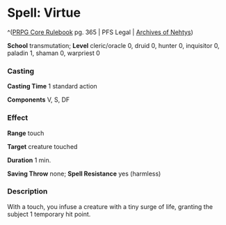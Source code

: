 # Spell: Virtue

^([PRPG Core Rulebook][ss-virtue] pg. 365 | PFS Legal | [Archives of Nehtys][sn-virtue])

**School** transmutation; **Level** cleric/oracle 0, druid 0, hunter 0, inquisitor 0, paladin 1, shaman 0, warpriest 0

### Casting

**Casting Time** 1 standard action  

**Components** V, S, DF

### Effect

**Range** touch  

**Target** creature touched  

**Duration** 1 min.  

**Saving Throw** none; **Spell Resistance** yes (harmless)

### Description

With a touch, you infuse a creature with a tiny surge of life, granting the subject 1 temporary hit point.

[ss-virtue]: http://paizo.com/pathfinderRPG/v57
[sn-virtue]: http://www.archivesofnethys.com/SpellDisplay.aspx?ItemName=Virtue